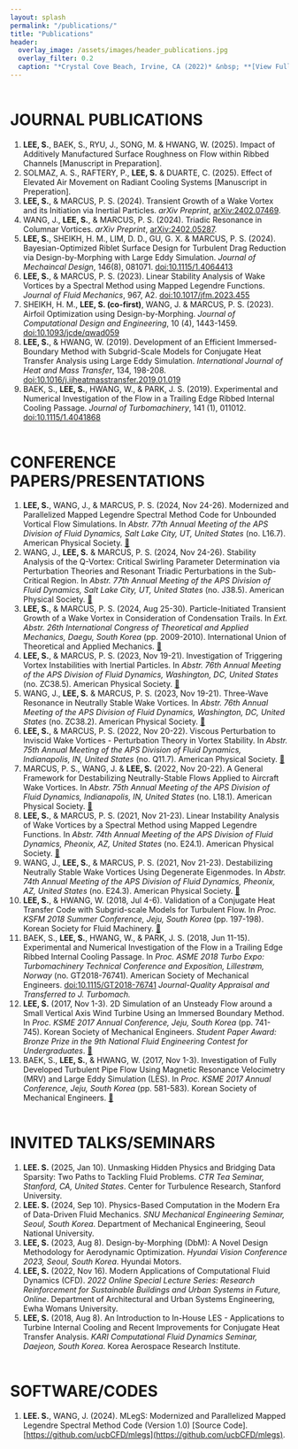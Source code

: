```yaml
---
layout: splash
permalink: "/publications/"
title: "Publications"
header:
  overlay_image: /assets/images/header_publications.jpg
  overlay_filter: 0.2
  caption: "*Crystal Cove Beach, Irvine, CA (2022)* &nbsp; **[View Full-image](/assets/photographs/reef_point_crystal_cove_2022.jpg)**"
---
```


# JOURNAL PUBLICATIONS

1. **LEE, S.**, BAEK, S., RYU, J., SONG, M. & HWANG, W. (2025). Impact of Additively Manufactured Surface Roughness on Flow within Ribbed Channels [Manuscript in Preparation].
1. SOLMAZ, A. S., RAFTERY, P., **LEE, S.** & DUARTE, C. (2025). Effect of Elevated Air Movement on Radiant Cooling Systems [Manuscript in Preperation].
1. **LEE, S.**, & MARCUS, P. S. (2024). Transient Growth of a Wake Vortex and its Initiation via Inertial Particles. *arXiv Preprint*, [arXiv:2402.07469](https://arxiv.org/abs/2402.07469).
1. WANG, J., **LEE, S.**, & MARCUS, P. S. (2024). Triadic Resonance in Columnar Vortices. *arXiv Preprint*, [arXiv:2402.05287](https://arxiv.org/abs/2402.05287).
1. **LEE, S.**, SHEIKH, H. M., LIM, D. D., GU, G. X. & MARCUS, P. S. (2024). Bayesian-Optimized Riblet Surface Design for Turbulent Drag Reduction via Design-by-Morphing with Large Eddy Simulation. *Journal of Mechaincal Design*, 146(8), 081071. [doi:10.1115/1.4064413](https://doi.org/10.1115/1.4064413)
1. **LEE, S.**, & MARCUS, P. S. (2023). Linear Stability Analysis of Wake Vortices by a Spectral Method using Mapped Legendre Functions. *Journal of Fluid Mechanics*, 967, A2. [doi:10.1017/jfm.2023.455](https://doi.org/10.1017/jfm.2023.455)
1. SHEIKH, H. M., **LEE, S. (co-first)**, WANG, J. & MARCUS, P. S. (2023). Airfoil Optimization using Design-by-Morphing. *Journal of Computational Design and Engineering*, 10 (4), 1443-1459. [doi:10.1093/jcde/qwad059](
https://doi.org/10.1093/jcde/qwad059)
1. **LEE, S.**, & HWANG, W. (2019). Development of an Efficient Immersed-Boundary Method with Subgrid-Scale Models for Conjugate Heat Transfer Analysis using Large Eddy Simulation. *International Journal of Heat and Mass Transfer*, 134, 198-208. [doi:10.1016/j.ijheatmasstransfer.2019.01.019](https://doi.org/10.1016/j.ijheatmasstransfer.2019.01.019)
1. BAEK, S., **LEE, S.**, HWANG, W., & PARK, J. S. (2019). Experimental and Numerical Investigation of the Flow in a Trailing Edge Ribbed Internal Cooling Passage. *Journal of Turbomachinery*, 141 (1), 011012. [doi:10.1115/1.4041868](https://doi.org/10.1115/1.4041868)


# CONFERENCE PAPERS/PRESENTATIONS

1. **LEE, S.**, WANG, J., & MARCUS, P. S. (2024, Nov 24-26). Modernized and Parallelized Mapped Legendre Spectral Method Code for Unbounded Vortical Flow Simulations. In *Abstr. 77th Annual Meeting of the APS Division of Fluid Dynamics, Salt Lake City, UT, United States* (no. L16.7). American Physical Society. [:link:](https://meetings.aps.org/Meeting/DFD24/Session/L16.7)
1. WANG, J., **LEE, S.** & MARCUS, P. S. (2024, Nov 24-26). Stability Analysis of the Q-Vortex: Critical Swirling Parameter Determination via Perturbation Theories and Resonant Triadic Perturbations in the Sub-Critical Region. In *Abstr. 77th Annual Meeting of the APS Division of Fluid Dynamics, Salt Lake City, UT, United States* (no. J38.5). American Physical Society. [:link:](https://meetings.aps.org/Meeting/DFD24/Session/J38.5)
1. **LEE, S.**, & MARCUS, P. S. (2024, Aug 25-30). Particle-Initiated Transient Growth of a Wake Vortex in Consideration of Condensation Trails. In *Ext. Abstr. 26th International Congress of Theoretical and Applied Mechanics, Daegu, South Korea* (pp. 2009-2010). International Union of Theoretical and Applied Mechanics. [:link:](https://nl.go.kr/seoji/contents/S80100000000.do?schM=intgr_detail_view_isbn&isbn=9791198476098)
1. **LEE, S.**, & MARCUS, P. S. (2023, Nov 19-21). Investigation of Triggering Vortex Instabilities with Inertial Particles. In *Abstr. 76th Annual Meeting of the APS Division of Fluid Dynamics, Washington, DC, United States* (no. ZC38.5). American Physical Society. [:link:](https://meetings.aps.org/Meeting/DFD23/Session/ZC38.5)
1. WANG, J., **LEE, S.** & MARCUS, P. S. (2023, Nov 19-21). Three-Wave Resonance in Neutrally Stable Wake Vortices. In *Abstr. 76th Annual Meeting of the APS Division of Fluid Dynamics, Washington, DC, United States* (no. ZC38.2). American Physical Society. [:link:](https://meetings.aps.org/Meeting/DFD23/Session/ZC38.2)
1. **LEE, S.**, & MARCUS, P. S. (2022, Nov 20-22). Viscous Perturbation to Inviscid Wake Vortices - Perturbation Theory in Vortex Stability. In *Abstr. 75th Annual Meeting of the APS Division of Fluid Dynamics, Indianapolis, IN, United States* (no. Q11.7). American Physical Society. [:link:](https://meetings.aps.org/Meeting/DFD22/Session/Q11.7)
1. MARCUS, P. S., WANG, J. & **LEE, S.** (2022, Nov 20-22). A General Framework for Destabilizing Neutrally-Stable Flows Applied to Aircraft Wake Vortices. In *Abstr. 75th Annual Meeting of the APS Division of Fluid Dynamics, Indianapolis, IN, United States* (no. L18.1). American Physical Society. [:link:](https://meetings.aps.org/Meeting/DFD22/Session/L18.1)
1. **LEE, S.**, & MARCUS, P. S. (2021, Nov 21-23). Linear Instability Analysis of Wake Vortices by a Spectral Method using Mapped Legendre Functions. In *Abstr. 74th Annual Meeting of the APS Division of Fluid Dynamics, Pheonix, AZ, United States* (no. E24.1). American Physical Society. [:link:](https://meetings.aps.org/Meeting/DFD21/Session/E24.1)
1. WANG, J., **LEE, S.**, & MARCUS, P. S. (2021, Nov 21-23). Destabilizing Neutrally Stable Wake Vortices Using Degenerate Eigenmodes. In *Abstr. 74th Annual Meeting of the APS Division of Fluid Dynamics, Pheonix, AZ, United States* (no. E24.3). American Physical Society. [:link:](https://meetings.aps.org/Meeting/DFD21/Session/E24.3)
1. **LEE, S.**, & HWANG, W. (2018, Jul 4-6). Validation of a Conjugate Heat Transfer Code with Subgrid-scale Models for Turbulent Flow. In *Proc. KSFM 2018 Summer Conference, Jeju, South Korea* (pp. 197-198). Korean Society for Fluid Machinery. [:link:](http://www.dbpia.co.kr/journal/articleDetail?nodeId=NODE07536688&language=ko_KR)
1. BAEK, S., **LEE, S.**, HWANG, W., & PARK, J. S. (2018, Jun 11-15). Experimental and Numerical Investigation of the Flow in a Trailing Edge Ribbed Internal Cooling Passage. In *Proc. ASME 2018 Turbo Expo: Turbomachinery Technical Conference and Exposition, Lillestrøm, Norway*  (no. GT2018-76741). American Society of Mechanical Engineers. [doi:10.1115/GT2018-76741](https://doi.org/10.1115/GT2018-76741) *Journal-Quality Appraisal and Transferred to J. Turbomach.*
1. **LEE, S.** (2017, Nov 1-3). 2D Simulation of an Unsteady Flow around a Small Vertical Axis Wind Turbine Using an Immersed Boundary Method. In *Proc. KSME 2017 Annual Conference, Jeju, South Korea* (pp. 741-745). Korean Society of Mechanical Engineers. *Student Paper Award: Bronze Prize in the 9th National Fluid Engineering Contest for Undergraduates*. [:link:](http://www.dbpia.co.kr/journal/articleDetail?nodeId=NODE07287580&language=ko_KR#)
1. BAEK, S., **LEE, S.**, & HWANG, W. (2017, Nov 1-3). Investigation of Fully Developed Turbulent Pipe Flow Using Magnetic Resonance Velocimetry (MRV) and Large Eddy Simulation (LES). In *Proc. KSME 2017 Annual Conference, Jeju, South Korea* (pp. 581-583). Korean Society of Mechanical Engineers. [:link:](http://www.dbpia.co.kr/journal/articleDetail?nodeId=NODE07287540&language=ko_KR#)

# INVITED TALKS/SEMINARS

1. **LEE. S.** (2025, Jan 10). Unmasking Hidden Physics and Bridging Data Sparsity: Two Paths to Tackling Fluid Problems. *CTR Tea Seminar, Stanford, CA, United States*. Center for Turbulence Research, Stanford University.
1. **LEE. S.** (2024, Sep 10). Physics-Based Computation in the Modern Era of Data-Driven Fluid Mechanics. *SNU Mechanical Engineering Seminar, Seoul, South Korea*. Department of Mechanical Engineering, Seoul National University.
1. **LEE, S.** (2023, Aug 8). Design-by-Morphing (DbM): A Novel Design Methodology for Aerodynamic Optimization. *Hyundai Vision Conference 2023, Seoul, South Korea*. Hyundai Motors.
1. **LEE, S.** (2022, Nov 16). Modern Applications of Computational Fluid Dynamics (CFD). *2022 Online Special Lecture Series: Research Reinforcement for Sustainable Buildings and Urban Systems in Future, Online*. Department of Architectural and Urban Systems Engineering, Ewha Womans University.
1. **LEE, S.** (2018, Aug 8). An Introduction to In-House LES - Applications to Turbine Internal Cooling and Recent Improvements for Conjugate Heat Transfer Analysis. *KARI Computational Fluid Dynamics Seminar, Daejeon, South Korea*. Korea Aerospace Research Institute.

# SOFTWARE/CODES
1. **LEE. S.**, WANG, J. (2024). MLegS: Modernized and Parallelized Mapped Legendre Spectral Method Code (Version 1.0) [Source Code]. [https://github.com/ucbCFD/mlegs](https://github.com/ucbCFD/mlegs). 

<style type="text/css">
h1 {
	margin-top:2em;
}
h3 {
	margin-top:0.5em;
}
</style>